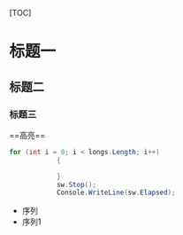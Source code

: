 [TOC]

# 标题一
## 标题二
### 标题三

==高亮==

``` C#
for (int i = 0; i < longs.Length; i++)
            {

            }
            sw.Stop();
            Console.WriteLine(sw.Elapsed);
```


* 序列
 * 序列1

 